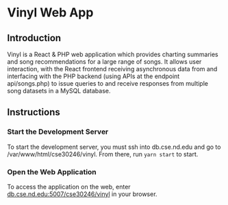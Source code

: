 # Vinyl Web App
## Introduction
Vinyl is a React & PHP web application which provides charting summaries and song recommendations for a large range of songs. It allows user interaction, with the React frontend receiving asynchronous data from and interfacing with the PHP backend (using APIs at the endpoint api/songs.php) to issue queries to and receive responses from multiple song datasets in a MySQL database.

## Instructions
### Start the Development Server
To start the development server, you must ssh into db.cse.nd.edu and go to /var/www/html/cse30246/vinyl. From there, run `yarn start` to start.

### Open the Web Application
To access the application on the web, enter [db.cse.nd.edu:5007/cse30246/vinyl](db.cse.nd.edu:5007/cse30246/vinyl) in your browser.
